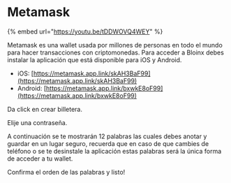# Metamask

{% embed url="https://youtu.be/tDDWOVQ4WEY" %}

Metamask es una wallet usada por millones de personas en todo el mundo para hacer transacciones con criptomonedas. Para acceder a Bloinx debes instalar la aplicación que está disponible para iOS y Android.&#x20;

* iOS: [https://metamask.app.link/skAH3BaF99](https://metamask.app.link/skAH3BaF99)
* Android: [https://metamask.app.link/bxwkE8oF99](https://metamask.app.link/bxwkE8oF99)

Da click en crear billetera.&#x20;

Elije una contraseña.

A continuación se te mostrarán 12 palabras las cuales debes anotar y guardar en un lugar seguro, recuerda que en caso de que cambies de teléfono o se te desinstale la aplicación estas palabras será la única forma de acceder a tu wallet.&#x20;

Confirma el orden de las palabras y listo!
